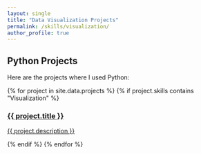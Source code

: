```yaml
---
layout: single
title: "Data Visualization Projects"
permalink: /skills/visualization/
author_profile: true
---
```


## Python Projects

Here are the projects where I used Python:

<div class="skills-grid">
  {% for project in site.data.projects %}
  {% if project.skills contains "Visualization" %}
      <div class="tile">
        <a href="{{ project.url }}">
          <h3>{{ project.title }}</h3>
          <p>{{ project.description }}</p>
        </a>
      </div>
    {% endif %}
  {% endfor %}
</div>
